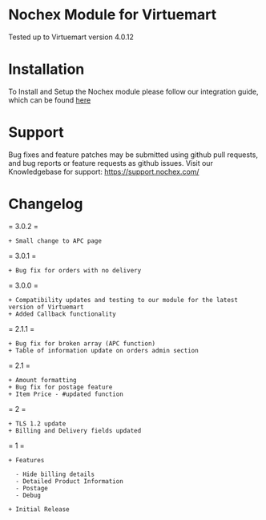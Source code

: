 Nochex Module for Virtuemart
=====================

Tested up to Virtuemart version 4.0.12

Installation
=====================
To Install and Setup the Nochex module please follow our integration guide, which can be found <a href="https://support.nochex.com/kb/faq.php?id=231">here</a>

Support
=====================
Bug fixes and feature patches may be submitted using github pull requests, and bug reports or feature requests as github issues.
Visit our Knowledgebase for support: https://support.nochex.com/ 

Changelog
=====================

= 3.0.2 =

    + Small change to APC page

= 3.0.1 =

    + Bug fix for orders with no delivery

= 3.0.0 =

    + Compatibility updates and testing to our module for the latest version of Virtuemart
    + Added Callback functionality
    
= 2.1.1 =
    
    + Bug fix for broken array (APC function)
    + Table of information update on orders admin section

= 2.1 =

    + Amount formatting
    + Bug fix for postage feature
    + Item Price - #updated function
    
= 2 =

    + TLS 1.2 update
    + Billing and Delivery fields updated
    
= 1 =

    + Features
    
      - Hide billing details
      - Detailed Product Information
      - Postage
      - Debug
      
    + Initial Release 
